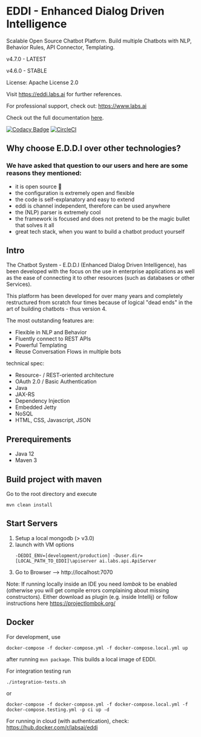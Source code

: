# EDDI - Enhanced Dialog Driven Intelligence

Scalable Open Source Chatbot Platform. Build multiple Chatbots with NLP, Behavior Rules, API Connector, Templating. 

v4.7.0 - LATEST

v4.6.0 - STABLE

License: Apache License 2.0

Visit https://eddi.labs.ai for further references.

For professional support, check out: https://www.labs.ai

Check out the full documentation [here](http://docs.labs.ai/).

[![Codacy Badge](https://api.codacy.com/project/badge/Grade/17f0bf1c32b346fc9232e7601327d212)](https://app.codacy.com/app/ginccc/EDDI?utm_source=github.com&utm_medium=referral&utm_content=labsai/EDDI&utm_campaign=Badge_Grade_Dashboard)
[![CircleCI](https://circleci.com/gh/labsai/EDDI/tree/master.svg?style=svg)](https://circleci.com/gh/labsai/EDDI/tree/master)

## Why choose E.D.D.I over other technologies? 
### We have asked that question to our users and here are some reasons they mentioned:
* it is open source 💚
* the configuration is extremely open and flexible
* the code is self-explanatory and easy to extend
* eddi is channel independent, therefore can be used anywhere
* the (NLP) parser is extremely cool
* the framework is focused and does not pretend to be the magic bullet that solves it all
* great tech stack, when you want to build a chatbot product yourself

## Intro

The Chatbot System - E.D.D.I (Enhanced Dialog Driven Intelligence), 
has been developed with the focus on the use in enterprise applications as well as 
the ease of connecting it to other resources (such as databases or other Services). 

This platform has been developed for over many years and completely restructured from scratch four times 
because of logical "dead ends" in the art of building chatbots - thus version 4.

The most outstanding features are:
* Flexible in NLP and Behavior
* Fluently connect to REST APIs
* Powerful Templating
* Reuse Conversation Flows in multiple bots

technical spec:
* Resource- / REST-oriented architecture
* OAuth 2.0 / Basic Authentication
* Java
* JAX-RS
* Dependency Injection
* Embedded Jetty
* NoSQL
* HTML, CSS, Javascript, JSON


## Prerequirements

- Java 12
- Maven 3


## Build project with maven
Go to the root directory and execute

    mvn clean install


## Start Servers
1. Setup a local mongodb (> v3.0)
2. launch with VM options 
    ```
    -DEDDI_ENV=[development/production] -Duser.dir=[LOCAL_PATH_TO_EDDI]\apiserver ai.labs.api.ApiServer
    ```
3. Go to Browser --> http://localhost:7070

Note: If running locally inside an IDE you need *lombok* to be enabled (otherwise you will get compile errors complaining about missing constructors). Either download as plugin (e.g. inside Intellij) or follow instructions here https://projectlombok.org/

## Docker

For development, use

```
docker-compose -f docker-compose.yml -f docker-compose.local.yml up
```

after running `mvn package`. This builds a local image of EDDI.

For integration testing run 
```
./integration-tests.sh
```
or
```
docker-compose -f docker-compose.yml -f docker-compose.local.yml -f docker-compose.testing.yml -p ci up -d
```

For running in cloud (with authentication), check: https://hub.docker.com/r/labsai/eddi
